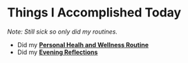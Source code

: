 # Things I Accomplished Today

_Note: Still sick so only did my routines._

- Did my **[Personal Healh and Wellness Routine](../../routines/2024/personal-health-and-wellness-routine/personal-health-and-wellness-routine-2024-week-6)**
- Did my **[Evening Reflections](../../routines/evening-reflections.md)**
